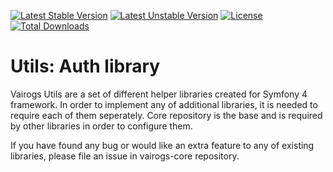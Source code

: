 [![Latest Stable Version](https://poser.pugx.org/vairogs/auth/v/stable)](https://packagist.org/packages/vairogs/auth)
[![Latest Unstable Version](https://poser.pugx.org/vairogs/auth/v/unstable)](https://packagist.org/packages/vairogs/auth)
[![License](https://poser.pugx.org/vairogs/auth/license)](https://packagist.org/packages/vairogs/auth)
[![Total Downloads](https://poser.pugx.org/vairogs/auth/downloads)](https://packagist.org/packages/vairogs/auth)

# Utils: Auth library

Vairogs Utils are a set of different helper libraries created for Symfony 4 framework. 
In order to implement any of additional libraries, it is needed to require each of them seperately.
Core repository is the base and is required by other libraries in order to configure them.

If you have found any bug or would like an extra feature to any of existing libraries, please file an issue in vairogs-core repository.
